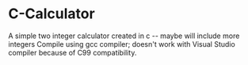 # C-Calculator
A simple two integer calculator created in c -- maybe will include more integers
Compile using gcc compiler; doesn't work with Visual Studio compiler because of C99 compatibility.
